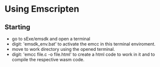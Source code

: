 # Using Emscripten
## Starting
- go to sExe/emsdk and open a terminal
- digit: 'emsdk_env.bat' to activate the emcc in this terminal enviroment.
- move to work directory using the opened terminal.
- digit: 'emcc file.c -o file.html' to create  a html code to work in it and to compile the respective wasm code.
